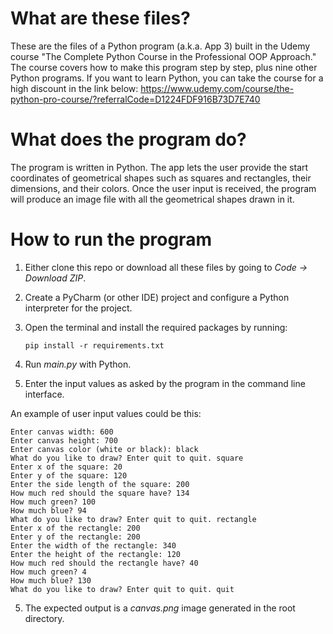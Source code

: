 # What are these files?
These are the files of a Python program (a.k.a. App 3) built in the Udemy course  "The Complete Python Course in the Professional OOP Approach."
The course covers how to make this program step by step, plus nine other Python programs. 
If you want to learn Python, you can take the course for a high discount in the link below: 
https://www.udemy.com/course/the-python-pro-course/?referralCode=D1224FDF916B73D7E740
# What does the program do?
The program is written in Python. The app lets the user provide the start coordinates of geometrical shapes such as
squares and rectangles, their dimensions, and their colors. Once the user input is received, 
the program will produce an image file with all
the geometrical shapes drawn in it.
# How to run the program
1. Either clone this repo or download all these files by going to _Code -> Download ZIP_.
2. Create a PyCharm (or other IDE) project and configure a Python interpreter for the project.
3. Open the terminal and install the required packages by running:
   
   `pip install -r requirements.txt`
3. Run _main.py_ with Python.
4. Enter the input values as asked by the program in the command line interface.

An example of user input values could be this:
```
Enter canvas width: 600
Enter canvas height: 700
Enter canvas color (white or black): black
What do you like to draw? Enter quit to quit. square
Enter x of the square: 20
Enter y of the square: 120
Enter the side length of the square: 200
How much red should the square have? 134
How much green? 100
How much blue? 94
What do you like to draw? Enter quit to quit. rectangle
Enter x of the rectangle: 200
Enter y of the rectangle: 200
Enter the width of the rectangle: 340
Enter the height of the rectangle: 120
How much red should the rectangle have? 40
How much green? 4
How much blue? 130
What do you like to draw? Enter quit to quit. quit
```

5. The expected output is a _canvas.png_ image generated in the root directory.
